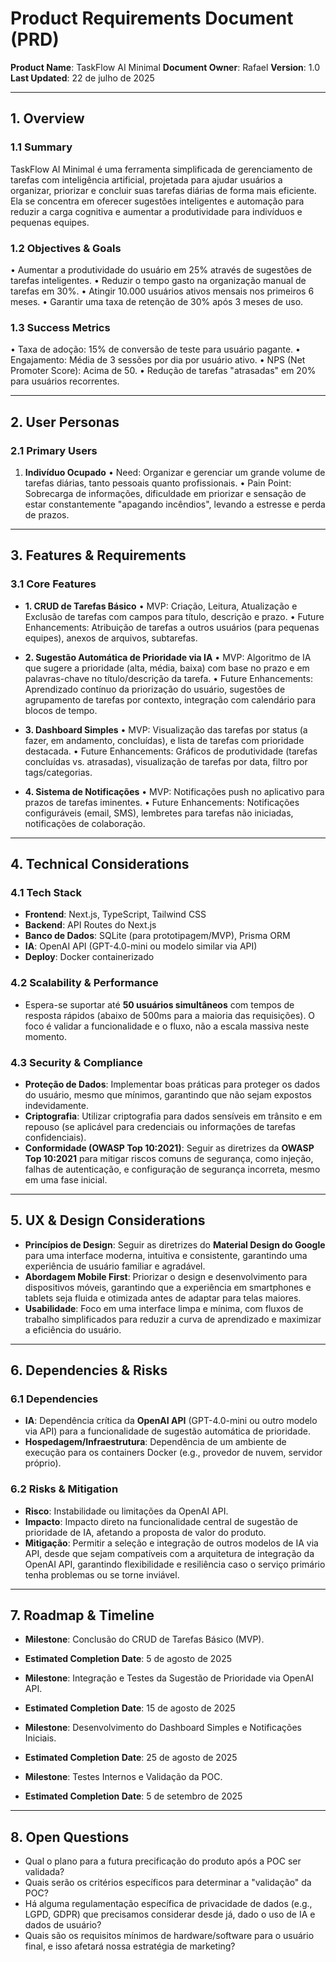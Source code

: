 # Product Requirements Document (PRD)

**Product Name**: TaskFlow AI Minimal
**Document Owner**: Rafael
**Version**: 1.0
**Last Updated**: 22 de julho de 2025

---

## 1. Overview

### 1.1 Summary
TaskFlow AI Minimal é uma ferramenta simplificada de gerenciamento de tarefas com inteligência artificial, projetada para ajudar usuários a organizar, priorizar e concluir suas tarefas diárias de forma mais eficiente. Ela se concentra em oferecer sugestões inteligentes e automação para reduzir a carga cognitiva e aumentar a produtividade para indivíduos e pequenas equipes.

### 1.2 Objectives & Goals
• Aumentar a produtividade do usuário em 25% através de sugestões de tarefas inteligentes.
• Reduzir o tempo gasto na organização manual de tarefas em 30%.
• Atingir 10.000 usuários ativos mensais nos primeiros 6 meses.
• Garantir uma taxa de retenção de 30% após 3 meses de uso.

### 1.3 Success Metrics
• Taxa de adoção: 15% de conversão de teste para usuário pagante.
• Engajamento: Média de 3 sessões por dia por usuário ativo.
• NPS (Net Promoter Score): Acima de 50.
• Redução de tarefas "atrasadas" em 20% para usuários recorrentes.

---

## 2. User Personas

### 2.1 Primary Users
1.  **Indivíduo Ocupado**
    • Need: Organizar e gerenciar um grande volume de tarefas diárias, tanto pessoais quanto profissionais.
    • Pain Point: Sobrecarga de informações, dificuldade em priorizar e sensação de estar constantemente "apagando incêndios", levando a estresse e perda de prazos.

---

## 3. Features & Requirements

### 3.1 Core Features
* **1. CRUD de Tarefas Básico**
    • MVP: Criação, Leitura, Atualização e Exclusão de tarefas com campos para título, descrição e prazo.
    • Future Enhancements: Atribuição de tarefas a outros usuários (para pequenas equipes), anexos de arquivos, subtarefas.

* **2. Sugestão Automática de Prioridade via IA**
    • MVP: Algoritmo de IA que sugere a prioridade (alta, média, baixa) com base no prazo e em palavras-chave no título/descrição da tarefa.
    • Future Enhancements: Aprendizado contínuo da priorização do usuário, sugestões de agrupamento de tarefas por contexto, integração com calendário para blocos de tempo.

* **3. Dashboard Simples**
    • MVP: Visualização das tarefas por status (a fazer, em andamento, concluídas), e lista de tarefas com prioridade destacada.
    • Future Enhancements: Gráficos de produtividade (tarefas concluídas vs. atrasadas), visualização de tarefas por data, filtro por tags/categorias.

* **4. Sistema de Notificações**
    • MVP: Notificações push no aplicativo para prazos de tarefas iminentes.
    • Future Enhancements: Notificações configuráveis (email, SMS), lembretes para tarefas não iniciadas, notificações de colaboração.

---

## 4. Technical Considerations

### 4.1 Tech Stack
* **Frontend**: Next.js, TypeScript, Tailwind CSS
* **Backend**: API Routes do Next.js
* **Banco de Dados**: SQLite (para prototipagem/MVP), Prisma ORM
* **IA**: OpenAI API (GPT-4.0-mini ou modelo similar via API)
* **Deploy**: Docker containerizado

### 4.2 Scalability & Performance
* Espera-se suportar até **50 usuários simultâneos** com tempos de resposta rápidos (abaixo de 500ms para a maioria das requisições). O foco é validar a funcionalidade e o fluxo, não a escala massiva neste momento.

### 4.3 Security & Compliance
* **Proteção de Dados**: Implementar boas práticas para proteger os dados do usuário, mesmo que mínimos, garantindo que não sejam expostos indevidamente.
* **Criptografia**: Utilizar criptografia para dados sensíveis em trânsito e em repouso (se aplicável para credenciais ou informações de tarefas confidenciais).
* **Conformidade (OWASP Top 10:2021)**: Seguir as diretrizes da **OWASP Top 10:2021** para mitigar riscos comuns de segurança, como injeção, falhas de autenticação, e configuração de segurança incorreta, mesmo em uma fase inicial.

---

## 5. UX & Design Considerations
* **Princípios de Design**: Seguir as diretrizes do **Material Design do Google** para uma interface moderna, intuitiva e consistente, garantindo uma experiência de usuário familiar e agradável.
* **Abordagem Mobile First**: Priorizar o design e desenvolvimento para dispositivos móveis, garantindo que a experiência em smartphones e tablets seja fluida e otimizada antes de adaptar para telas maiores.
* **Usabilidade**: Foco em uma interface limpa e mínima, com fluxos de trabalho simplificados para reduzir a curva de aprendizado e maximizar a eficiência do usuário.

---

## 6. Dependencies & Risks

### 6.1 Dependencies
* **IA**: Dependência crítica da **OpenAI API** (GPT-4.0-mini ou outro modelo via API) para a funcionalidade de sugestão automática de prioridade.
* **Hospedagem/Infraestrutura**: Dependência de um ambiente de execução para os containers Docker (e.g., provedor de nuvem, servidor próprio).

### 6.2 Risks & Mitigation
* **Risco**: Instabilidade ou limitações da OpenAI API.
* **Impacto**: Impacto direto na funcionalidade central de sugestão de prioridade de IA, afetando a proposta de valor do produto.
* **Mitigação**: Permitir a seleção e integração de outros modelos de IA via API, desde que sejam compatíveis com a arquitetura de integração da OpenAI API, garantindo flexibilidade e resiliência caso o serviço primário tenha problemas ou se torne inviável.

---

## 7. Roadmap & Timeline
* **Milestone**: Conclusão do CRUD de Tarefas Básico (MVP).
* **Estimated Completion Date**: 5 de agosto de 2025

* **Milestone**: Integração e Testes da Sugestão de Prioridade via OpenAI API.
* **Estimated Completion Date**: 15 de agosto de 2025

* **Milestone**: Desenvolvimento do Dashboard Simples e Notificações Iniciais.
* **Estimated Completion Date**: 25 de agosto de 2025

* **Milestone**: Testes Internos e Validação da POC.
* **Estimated Completion Date**: 5 de setembro de 2025

---

## 8. Open Questions
* Qual o plano para a futura precificação do produto após a POC ser validada?
* Quais serão os critérios específicos para determinar a "validação" da POC?
* Há alguma regulamentação específica de privacidade de dados (e.g., LGPD, GDPR) que precisamos considerar desde já, dado o uso de IA e dados de usuário?
* Quais são os requisitos mínimos de hardware/software para o usuário final, e isso afetará nossa estratégia de marketing?